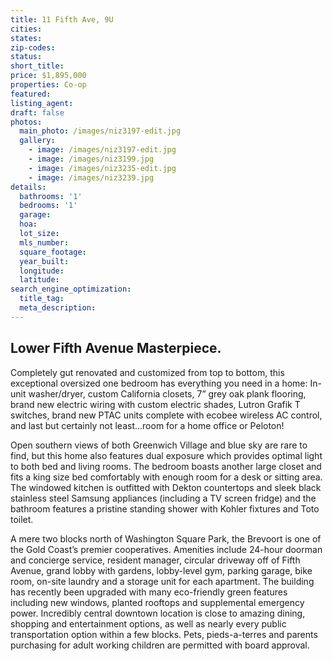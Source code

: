 ```yaml
---
title: 11 Fifth Ave, 9U
cities:
states:
zip-codes:
status:
short_title:
price: $1,895,000
properties: Co-op
featured:
listing_agent:
draft: false
photos:
  main_photo: /images/niz3197-edit.jpg
  gallery:
    - image: /images/niz3197-edit.jpg
    - image: /images/niz3199.jpg
    - image: /images/niz3235-edit.jpg
    - image: /images/niz3239.jpg
details:
  bathrooms: '1'
  bedrooms: '1'
  garage:
  hoa:
  lot_size:
  mls_number:
  square_footage:
  year_built:
  longitude:
  latitude:
search_engine_optimization:
  title_tag:
  meta_description:
---
```


## Lower Fifth Avenue Masterpiece. 
Completely gut renovated and customized from top to bottom, this exceptional oversized one bedroom has everything you need in a home: In-unit washer/dryer, custom California closets, 7” grey oak plank flooring, brand new electric wiring with custom electric shades, Lutron Grafik T switches, brand new PTAC units complete with ecobee wireless AC control, and last but certainly not least…room for a home office or Peloton\!

Open southern views of both Greenwich Village and blue sky are rare to find, but this home also features dual exposure which provides optimal light to both bed and living rooms. The bedroom boasts another large closet and fits a king size bed comfortably with enough room for a desk or sitting area. The windowed kitchen is outfitted with Dekton countertops and sleek black stainless steel Samsung appliances (including a TV screen fridge) and the bathroom features a pristine standing shower with Kohler fixtures and Toto toilet.

A mere two blocks north of Washington Square Park, the Brevoort is one of the Gold Coast’s premier cooperatives. Amenities include 24-hour doorman and concierge service, resident manager, circular driveway off of Fifth Avenue, grand lobby with gardens, lobby-level gym, parking garage, bike room, on-site laundry and a storage unit for each apartment. The building has recently been upgraded with many eco-friendly green features including new windows, planted rooftops and supplemental emergency power. Incredibly central downtown location is close to amazing dining, shopping and entertainment options, as well as nearly every public transportation option within a few blocks. Pets, pieds-a-terres and parents purchasing for adult working children are permitted with board approval.
